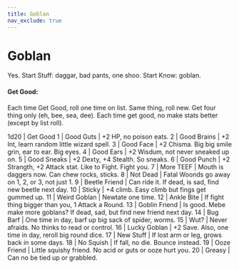 ```yaml
---
title: Goblan
nav_exclude: true
---
```


# Goblan

Yes.
Start Stuff: daggar, bad pants, one shoo.
Start Know: goblan.

#### Get Good:

Each time Get Good, roll one time on list. Same thing, roll new.
Get four thing only (eh, bee, sea, dee). Each time get good, no
make stats better (except by list roll).

1d20 | Get Good
1 | Good Guts | +2 HP, no poison eats.
2 | Good Brains | +2 Int, learn random little wizard spell.
3 | Good Face | +2 Chisma. Big big smile grin, ear to ear. Big eyes.
4 | Good Ears | +2 Wisdum, not never sneaked up on.
5 | Good Sneaks | +2 Dexty, +4 Stealth. So sneaks.
6 | Good Punch | +2 Strangth, +2 Attack stat. Like to Fight. Fight you.
7 | More TEEF | Mouth is daggers now. Can chew rocks, sticks.
8 | Not Dead | Fatal Woonds go away on 1, 2, or 3, not just 1.
9 | Beetle Friend | Can ride it. If dead, is sad, find new beetle next day.
10 | Sticky | +4 climb. Easy climb but fings get gummed up.
11 | Weird Goblan | Newtate one time.
12 | Ankle Bite | If fight thing bigger than you, 1 Attack a Round.
13 | Goblin Friend | Is good. Mebe make more goblans? If dead, sad, but find new friend next day.
14 | Bug Barf | One time in day, barf up big sack of spider, worms.
15 | Wut? | Never afraids. No thinks to read or control.
16 | Lucky Goblan | +2 Save. Also, one time in day, reroll big round dice.
17 | New Stuff | If lost arm or leg, grows back in some days.
18 | No Squish | If fall, no die. Bounce instead.
19 | Ooze Friend | Little squishy friend. No acid or guts or ooze hurt you.
20 | Greasy | Can no be tied up or grabbled.
